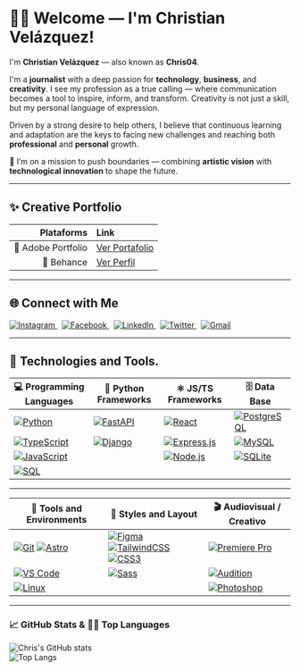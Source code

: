 # 👋🏻 Welcome — I'm Christian Velázquez!

I'm **Christian Velázquez** — also known as **Chris04**.

I'm a **journalist** with a deep passion for **technology**, **business**, and **creativity**. I see my profession as a true calling — where communication becomes a tool to inspire, inform, and transform. Creativity is not just a skill, but my personal language of expression.

Driven by a strong desire to help others, I believe that continuous learning and adaptation are the keys to facing new challenges and reaching both **professional** and **personal** growth.

🚀 I’m on a mission to push boundaries — combining **artistic vision** with **technological innovation** to shape the future.

---

## ✨ Creative Portfolio
| Plataforms | Link |
|-----------:|:-------|
| 🎨 Adobe Portfolio | [Ver Portafolio](https://portfolio.adobe.com/f2496bfc-9fd3-428e-8510-ab8589a024ff/editor/) |
| 🧠 Behance | [Ver Perfil](https://www.behance.net/placebo070b70b) |

---
## 🌐 Connect with Me

<p align="left">
  <a href="https://www.instagram.com/christian04_velazquez/" target="_blank">
    <img src="https://img.shields.io/badge/Instagram-%23E4405F.svg?&style=flat&logo=instagram&logoColor=white" alt="Instagram" />
  </a>
  &nbsp;
  <a href="https://www.facebook.com/Chris04Velazquez/" target="_blank">
    <img src="https://img.shields.io/badge/Facebook-%231877F2.svg?&style=flat&logo=facebook&logoColor=white" alt="Facebook" />
  </a>
  &nbsp;
  <a href="https://www.linkedin.com/in/chris-vel%C3%A1zquez/" target="_blank">
    <img src="https://img.shields.io/badge/LinkedIn-ChrisVelázquez-blue?style=flat&logo=linkedin&logoColor=white" alt="LinkedIn" />
  </a>
  &nbsp;
  <a href="https://twitter.com/Chris_erik4" target="_blank">
    <img src="https://img.shields.io/badge/Twitter-@Chris__erik4-1ca0f1?style=flat&logo=twitter&logoColor=white" alt="Twitter" />
  </a>
  &nbsp;
  <a href="mailto:placebo0704@gmail.com" target="_blank">
    <img src="https://img.shields.io/badge/Gmail-placebo0704@gmail.com-c14438?style=flat&logo=gmail&logoColor=white" alt="Gmail" />
  </a>
</p>

---

## 🚀 Technologies and Tools.

| 💻 Programming Languages  | 🐍 Python Frameworks   | ⚛️ JS/TS Frameworks       | 🗄️ Data Base         |
|---------------------|------------------------|----------------------------|---------------------------|
| [![Python](https://img.shields.io/badge/Python-3776AB?style=flat&logo=python&logoColor=fff)](https://www.python.org/) | [![FastAPI](https://img.shields.io/badge/FastAPI-009688?style=flat&logo=fastapi&logoColor=fff)](https://fastapi.tiangolo.com/) | [![React](https://img.shields.io/badge/React-61DAFB?style=flat&logo=react&logoColor=000)](https://reactjs.org/) | [![PostgreSQL](https://img.shields.io/badge/PostgreSQL-336791?style=flat&logo=postgresql&logoColor=fff)](https://www.postgresql.org/) |
| [![TypeScript](https://img.shields.io/badge/TypeScript-3178C6?style=flat&logo=typescript&logoColor=fff)](https://www.typescriptlang.org/) | [![Django](https://img.shields.io/badge/Django-092E20?style=flat&logo=django&logoColor=fff)](https://www.djangoproject.com/) | [![Express.js](https://img.shields.io/badge/Express.js-000?style=flat&logo=express&logoColor=fff)](https://expressjs.com/) | [![MySQL](https://img.shields.io/badge/MySQL-4479A1?style=flat&logo=mysql&logoColor=fff)](https://www.mysql.com/) |
| [![JavaScript](https://img.shields.io/badge/JavaScript-F7DF1E?style=flat&logo=javascript&logoColor=000)](https://developer.mozilla.org/en-US/docs/Web/JavaScript) |                            | [![Node.js](https://img.shields.io/badge/Node.js-339933?style=flat&logo=node.js&logoColor=fff)](https://nodejs.org/) | [![SQLite](https://img.shields.io/badge/SQLite-003B57?style=flat&logo=sqlite&logoColor=fff)](https://www.sqlite.org/) |
| [![SQL](https://img.shields.io/badge/SQL-4479A1?style=flat&logo=sqlite&logoColor=fff)](https://www.sqlite.org/) |                            |                            |                           |

---

| 🧰 Tools and Environments | 🎨 Styles and Layout | 🎬 Audiovisual / Creativo |
|--------------------------|----------------------|----------------------------|
| [![Git](https://img.shields.io/badge/Git-F05032?style=flat&logo=git&logoColor=fff)](https://git-scm.com/) [![Astro](https://img.shields.io/badge/Astro-000?style=flat&logo=astro&logoColor=fff)](https://astro.build/) | [![Figma](https://img.shields.io/badge/Figma-F24E1E?style=flat&logo=figma&logoColor=fff)](https://figma.com/) [![TailwindCSS](https://img.shields.io/badge/TailwindCSS-06B6D4?style=flat&logo=tailwindcss&logoColor=fff)](https://tailwindcss.com/) [![CSS3](https://img.shields.io/badge/CSS3-1572B6?style=flat&logo=css3&logoColor=fff)](https://developer.mozilla.org/en-US/docs/Web/CSS) | [![Premiere Pro](https://img.shields.io/badge/Premiere_Pro-9999FF?style=flat&logo=adobepremierepro&logoColor=fff)](https://www.adobe.com/products/premiere.html) |
| [![VS Code](https://img.shields.io/badge/VSCode-007ACC?style=flat&logo=visual-studio-code&logoColor=fff)](https://code.visualstudio.com/) | [![Sass](https://img.shields.io/badge/Sass-cc6699?style=flat&logo=sass&logoColor=fff)](https://sass-lang.com/) | [![Audition](https://img.shields.io/badge/Audition-00F?style=flat&logo=adobeaudition&logoColor=fff)](https://www.adobe.com/products/audition.html) |
| [![Linux](https://img.shields.io/badge/Linux-FCC624?style=flat&logo=linux&logoColor=000)](https://www.linux.org/) |                      | [![Photoshop](https://img.shields.io/badge/Photoshop-31A8FF?style=flat&logo=adobephotoshop&logoColor=fff)](https://www.adobe.com/products/photoshop.html) |

---
### 📈 GitHub Stats & 🧑‍💻 Top Languages

![Chris's GitHub stats](https://github-readme-stats.vercel.app/api?username=Christiano0407&show_icons=true&theme=radical)  
![Top Langs](https://github-readme-stats.vercel.app/api/top-langs/?username=Christiano0407&layout=compact&theme=radical)


